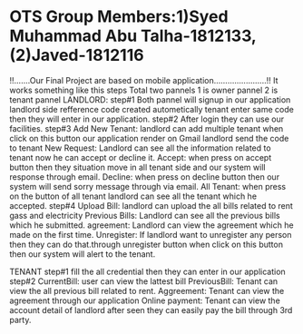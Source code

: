 # OTS Group Members:1)Syed Muhammad Abu Talha-1812133,(2)Javed-1812116
!!.......Our Final Project are based on mobile application.......................!!
It works something like this steps
Total two pannels 1 is owner pannel 2 is tenant pannel
LANDLORD:
step#1
Both pannel will signup in our application
landlord side refference code created autometically
tenant enter same code then they will enter in our application.
step#2
After login they can use our facilities.
step#3
Add New Tenant:
landlord can add multiple tenant when click on this button our application render on Gmail landlord send the code to tenant
New Request:
Landlord can see all the information related to tenant now he can accept or decline it.
Accept:
when press on accept button then they situation move in all tenant side and our system will response through email.
Decline:
when press on decline button then our system will send sorry message through via email.
All Tenant:
when press on the button of all tenant landlord can see all the tenant which he accepted.
step#4
Upload Bill:
landlord can upload the all bills related to rent gass and electricity
Previous Bills:
Landlord can see all the previous bills which he submitted.
agreement:
Landlord can view the agreement which he made on the first time.
Unregister:
If landlord want to unregister any person then they can do that.through unregister button when click on this button then 
our system will alert to the tenant.

TENANT
step#1
fill the all credential then they can enter in our application
step#2
CurrentBill:
user can view the lattest bill
PreviousBill:
Tenant can view the all previous bill related to rent.
Aggreement:
Tenant can view the agreement through our application
Online payment:
Tenant can view the account detail of landlord after seen they can easily pay the bill through 3rd party.
